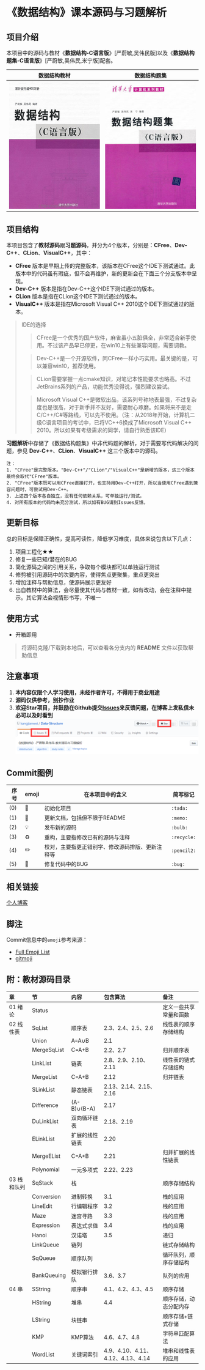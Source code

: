 # 《数据结构》课本源码与习题解析


## 项目介绍

本项目中的源码与教材《**数据结构-C语言版**》[严蔚敏,吴伟民版]以及《**数据结构题集-C语言版**》[严蔚敏,吴伟民,米宁版]配套。

|           数据结构教材           |           数据结构题集           |
| :----------------------------: | :----------------------------: |
| ![数据结构教材](数据结构教材.png) | ![数据结构题集](数据结构题集.png) |


## 项目结构

本项目包含了**教材源码**跟**习题源码**，并分为4个版本，分别是：**CFree**、**Dev-C++**、**CLion**、**VisualC++**，其中：    

- **CFree** 版本是早期上传的完整版本，该版本在CFree这个IDE下测试通过。此版本中的代码虽有瑕疵，但不会再维护，新的更新会在下面三个分支版本中呈现。    
- **Dev-C++** 版本是指在Dev-C++这个IDE下测试通过的版本。    
- **CLion** 版本是指在CLion这个IDE下测试通过的版本。    
- **VisualC++** 版本是指在Microsoft Visual C++ 2010这个IDE下测试通过的版本。    

> IDE的选择    
>> CFree是一个优秀的国产软件，麻雀虽小五脏俱全，非常适合新手使用。不过该产品早已停更，在win10上有些兼容问题，需要调教。    
>    
>> Dev-C++是一个开源软件，同CFree一样小巧实用。最关键的是，可以兼容win10，推荐使用。    
>    
>> CLion需要掌握一点cmake知识，对笔记本性能要求也略高。不过JetBrains系列的产品，功能优秀没得说，强烈建议尝试。    
>    
>> Microsoft Visual C++是微软出品，该系列号称地表最强，不过复杂度也是很高，对于新手并不友好，需要耐心琢磨。如果将来不是走C/C++/C#等路线，可以先不使用。（注：从2018年开始，计算机二级C语言项目的考试中，已将VC++6换成了Microsoft Visual C++ 2010。所以如果有考级需求的同学，请自行熟悉该IDE）    

**习题解析**中存储了《数据结构题集》中非代码题的解析，对于需要写代码解决的问题，参见 **Dev-C++**、**CLion**、**VisualC++** 这三个版本中的源码。    

```
注：
1. "CFree"是完整版本。"Dev-C++"/"CLion"/"VisualC++"是新增的版本，这三个版本最终会取代"CFree"版本。    
2. "CFree"版本既可以用CFree直接打开，也支持用Dev-C++打开，所以当使用CFree遇到兼容问题时，可尝试用Dev-C++。    
3. 上述四个版本各自独立，没有任何依赖关系，可单独运行/测试。    
4. 对所有版本的代码均未充分测试，所以如有BUG请到Issues反馈。    
```


## 更新目标

总的目标是保障正确性，提高可读性，降低学习难度，具体来说包含以下几点：    

1. 项目工程化★★    
2. 修复一些已知/潜在的BUG    
3. 简化源码之间的引用关系，争取每个模块都可以单独运行测试    
4. 修剪被引用源码中的次要内容，使得焦点更聚集，重点更突出    
5. 增加注释与帮助信息，使源码展示更友好    
6. 出自教材中的算法，会尽量使其代码与教材一致，如有改动，会在注释中提示。其它算法会视情形书写，不唯一    


## 使用方式

*   开箱即用    

> 将源码克隆/下载到本地后，可以查看各分支内的 **README** 文件以获取帮助信息    

## 注意事项

1. **本内容仅限个人学习使用，未经作者许可，不得用于商业用途**    
2. **源码仅供参考，别抄作业**    
3. **欢迎Star项目，并鼓励在Github提交[Issues](https://github.com/kangjianwei/Data-Structure/issues)来反馈问题，在博客上发私信未必可以及时看到**    
![github](Star.png)


## Commit图例

| 序号 |   emoji   |               在本项目中的含义               |   简写标记   |
| ---- | --------- | ------------------------------------------- | ----------- |
| (0) | :tada:    | 初始化项目                                   | `:tada:`    |
| (1) | :memo:    | 更新文档，包括但不限于README                  | `:memo:`    |
| (2) | :bulb:    | 发布新的源码                                 | `:bulb:`    |
| (3) | :recycle: | 重构，主要指修改已有的源码与注释               | `:recycle:` |
| (4) | :pencil2: | 校对，主要指更正错别字、修改源码排版、更新注释等 | `:pencil2:` |
| (5) | :bug:     | 修复代码中的BUG                              | `:bug:`     |


## 相关链接

[个人博客](http://www.cnblogs.com/kangjianwei101)     


## 脚注

Commit信息中的`emoji`参考来源：    

* [Full Emoji List](https://unicode.org/emoji/charts/full-emoji-list.html)   
* [gitmoji](https://gitmoji.carloscuesta.me/)    


## 附：教材源码目录

| 章         | 节          | 内容          | 包含算法                          | 备注                 |
| :--------- | :---------- | :----------- | :------------------------------- | :------------------- |
| 01 绪论     | Status      |              |                                  | 定义一些共享常量和函数 |
| 02 线性表   | SqList      | 顺序表        | 2.3、2.4、2.5、2.6                | 线性表的顺序存储结构   |
|            | Union       | A=A∪B        | 2.1                              |                      |
|            | MergeSqList | C=A+B        | 2.2、2.7                         | 归并顺序表            |
|            | LinkList    | 链表          | 2.8、2.9、2.10、2.11              | 线性表的链式存储结构   |
|            | MergeList   | C=A+B        | 2.12                             | 归并链表             |
|            | SLinkList   | 静态链表      | 2.13、2.14、2.15、2.16            |                      |
|            | Difference  | (A-B)∪(B-A)  | 2.17                             |                      |
|            | DuLinkList  | 双向循环链表   | 2.18、2.19                       |                      |
|            | ELinkList   | 扩展的线性链表 | 2.20                             |                      |
|            | MergeEList  | C=A+B        | 2.21                             | 归并扩展的线性链表     |
|            | Polynomial  | 一元多项式     | 2.22、2.23                       |                      |
| 03 栈和队列 | SqStack     | 栈            |                                  | 顺序存储结构          |
|            | Conversion  | 进制转换      | 3.1                              | 栈的应用             |
|            | LineEdit    | 行编辑程序     | 3.2                              | 栈的应用             |
|            | Maze        | 迷宫寻路      | 3.3                              | 栈的应用             |
|            | Expression  | 表达式求值     | 3.4                              | 栈的应用             |
|            | Hanoi       | 汉诺塔        | 3.5                              | 递归                 |
|            | LinkQueue   | 链列          |                                  | 链式存储结构          |
|            | SqQueue     | 顺序队列      |                                  | 循环队列，顺序存储结构 |
|            | BankQueuing | 模拟银行排队   | 3.6、3.7                         | 队列的应用            |
| 04 串      | SString     | 顺序串        | 4.1、4.2、4.3、4.5                | 顺序存储             |
|            | HString     | 堆串          | 4.4                              | 顺序存储，动态分配内存 |
|            | LString     | 块链串        |                                  | 顺序存储+链式存储     |
|            | KMP         | KMP算法       | 4.6、4.7、4.8                    | 字符串匹配算法        |
|            | WordList    | 关键词索引      | 4.9、4.10、4.11、4.12、4.13、4.14 | 堆串和线性表的应用     |
